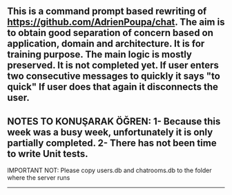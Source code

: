 This is a command prompt based rewriting of https://github.com/AdrienPoupa/chat.
The aim is to obtain good separation of concern based on application, domain and architecture.
It is for training purpose.
The main logic is mostly preserved.
It is not completed yet.
If user enters two consecutive messages to quickly it says "to quick"
If user does that again it disconnects the user.
----------------------------------------------------------------------------------

NOTES TO KONUŞARAK ÖĞREN: 
1- Because this week was a busy week, unfortunately it is only partially completed.
2- There has not been time to write Unit tests.
----------------------------------------------------------------------------------

IMPORTANT NOT: Please copy users.db and chatrooms.db to the folder where the server runs 

----------------------------------------------------------------------------------

